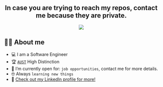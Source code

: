 <h2 align="center">In case you are trying to reach my repos, contact me because they are private.</h2>

<p align="center">
  <a href="https://github.com/SakoKazanjian"><img src="https://readme-typing-svg.herokuapp.com?color=%23F7C469&size=22&duration=2500&center=true&vCenter=true&width=700&height=100&lines=Welcome+to+Sako+Kazanjian's+GitHub"></a>
</p>

## :sassy_man:  About me
- :computer: I am a Software Engineer
- :trophy: [`AUST`](https://www.aust.edu.lb/) High Distinction
- :thinking: I’m currently open for: `job opportunities`, contact me for more details.
- :nerd_face: Always `learning new things`
- 🔗 [Check out my LinkedIn profile for more!](https://www.linkedin.com/in/sako-kazanjian/) 
